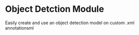 # Object Detction Module
 Easily create and use an object detection model on custom .xml annotationsml
